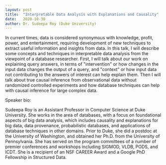 ```yaml
---
layout: post
title:  "Interpretable Data Analysis with Explanations and Causality"
date:   2020-10-30
author: Dr. Sudeepa Roy (Duke University)
---
```


In current times, data is considered synonymous with knowledge, profit, power, and entertainment, requiring development of new techniques to extract useful information and insights from data. In this talk, I will describe some concepts and techniques in interpretable data analysis from the viewpoint of a database researcher. First, I will talk about our work on explaining query answers, in terms of "intervention" or how changes in the input data changes the output of a query, and "context" or how input data not contributing to the answers of interest can help explain them. Then I will talk about true causal inference from observational data without randomized controlled experiments and how database techniques can help with causal inference for large complex data.

Speaker bio:

Sudeepa Roy is an Assistant Professor in Computer Science at Duke University. She works in the area of databases, with a focus on foundational aspects of big data analysis, which includes causality and explanations for big data, data provenance, probabilistic databases, and applications of database techniques in other domains. Prior to Duke, she did a postdoc at the University of Washington, and obtained her Ph.D. from the University of Pennsylvania. She has served on the program committees of a number of premier conferences and workshops including SIGMOD, VLDB, PODS, and ICDT. She is a recipient of an NSF CAREER Award and a Google PhD Fellowship in Structured Data.
